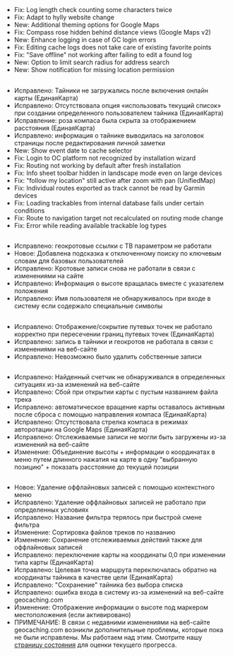 ##
- Fix: Log length check counting some characters twice
- Fix: Adapt to hylly website change
- New: Additional theming options for Google Maps
- Fix: Compass rose hidden behind distance views (Google Maps v2)
- New: Enhance logging in case of GC login errors
- Fix: Editing cache logs does not take care of existing favorite points
- Fix: "Save offline" not working after failing to edit a found log
- New: Option to limit search radius for address search
- New: Show notification for missing location permission

##
- Исправлено: Тайники не загружались после включения онлайн карты (ЕдинаяКарта)
- Исправлено: Отсутствовала опция «использовать текущий список» при создании определенного пользователем тайника (ЕдинаяКарта)
- Исправление: роза компаса была скрыта за отображением расстояния (ЕдинаяКарта)
- Исправлено: информация о тайнике выводилась на заголовок страницы после редактирования личной заметки
- New: Show event date to cache selector
- Fix: Login to OC platform not recognized by installation wizard
- Fix: Routing not working by default after fresh installation
- Fix: Info sheet toolbar hidden in landscape mode even on large devices
- Fix: "follow my location" still active after zoom with pan (UnifiedMap)
- Fix: Individual routes exported as track cannot be read by Garmin devices
- Fix: Loading trackables from internal database fails under certain conditions
- Fix: Route to navigation target not recalculated on routing mode change
- Fix: Error while reading available trackable log types

##
- Исправлено: геокротовые ссылки с TB параметром не работали
- Новое: Добавлена подсказка к отключенному поиску по ключевым словам для базовых пользователей
- Исправлено: Кротовые записи снова не работали в связи с изменениями на сайте
- Исправлено: Информация о высоте вращалась вместе с указателем положения
- Исправлено: Имя пользователя не обнаруживалось при входе в систему если содержало специальные символы

##
- Исправлено: Отображение/сокрытие путевых точек не работало корректно при пересечении границ путевых точек (ЕдинаяКарта)
- Исправлено: запись в тайники и геокротов не работала в связи с изменениями на веб-сайте
- Исправлено: Невозможно было удалить собственные записи

##
- Исправлено: Найденный счетчик не обнаруживался в определенных ситуациях из-за изменений на веб-сайте
- Исправлено: Сбой при открытии карты с пустым названием файла трека
- Исправлено: автоматическое вращение карты оставалось активным после сброса с помощью направления компаса (ЕдинаяКарта)
- Исправлено: Отсутствовала стрелка компаса в режимах авторотации на Google Maps (ЕдинаяКарта)
- Исправлено: Отслеживаемые записи не могли быть загружены из-за изменений на веб-сайте
- Изменение: Объединение высоты + информации о координатах в меню путем длинного нажатия на карте в одну "выбранную позицию" + показать расстояние до текущей позиции

##
- Новое: Удаление оффлайновых записей с помощью контекстного меню
- Исправлено: Удаление оффлайновых записей не работало при определенных условиях
- Исправлено: Название фильтра терялось при быстрой смене фильтра
- Изменение: Сортировка файлов треков по названию
- Изменение: Сохранение отслеживаемых действий также для оффлайновых записей
- Исправлено: переключение карты на координаты 0,0 при изменении типа карты (ЕдинаяКарта)
- Исправлено: Целевая точка маршрута переключалась обратно на координаты тайника в качестве цели (ЕдинаяКарта)
- Исправлено: "Сохранение" тайника без выбора списка
- Исправлено: ошибка входа в систему из-за изменений на веб-сайте geocaching.com
- Изменение: Отображение информации о высоте под маркером местоположения (если активировано)
- ПРИМЕЧАНИЕ: В связи с недавними изменениями на веб-сайте geocaching.com возникли дополнительные проблемы, которые пока не были исправлены. Мы работаем над этим. Смотрите нашу [страницу состояния](https://github.com/cgeo/cgeo/issues/15555) для оценки текущего прогресса.
